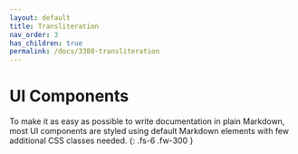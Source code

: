 ```yaml
---
layout: default
title: Transliteration
nav_order: 3
has_children: true
permalink: /docs/3380-transliteration
---
```


# UI Components

To make it as easy as possible to write documentation in plain Markdown, most UI components are styled using default Markdown elements with few additional CSS classes needed.
{: .fs-6 .fw-300 }
